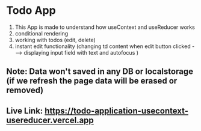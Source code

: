 # Todo App

1. This App is made to understand how useContext and useReducer works
2. conditional rendering
3. working with todos (edit, delete)
4. instant edit functionality (changing td content when edit button clicked ---> displaying input field with text and autofocus )

## Note: Data won't saved in any DB or localstorage (if we refresh the page data will be erased or removed)

## Live Link: https://todo-application-usecontext-usereducer.vercel.app
